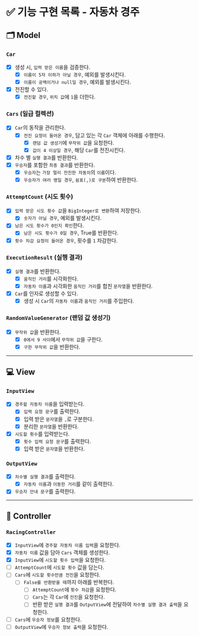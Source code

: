 # ✅ 기능 구현 목록 - 자동차 경주

## 🗂 Model

### `Car`

- [x] 생성 시, `입력 받은 이름`을 검증한다.
  - [x] `이름이 5자 이하가 아닐 경우`, 예외를 발생시킨다.
  - [x] `이름이 공백이거나 null일 경우`, 예외를 발생시킨다.
- [x] 전진할 수 있다.
  - [x] `전진할 경우`, `위치 값`에 `1`을 더한다.

### `Cars` (일급 컬렉션)

- [x] `Car`의 동작을 관리한다.
  - [x] `전진 요청이 들어온 경우`, 담고 있는 각 `Car` 객체에 아래를 수행한다. 
    - [x] `랜덤 값 생성기`에 `무작위 값`을 요청한다.
    - [x] `값이 4 이상일 경우`, 해당 `Car`를 전진시킨다.
- [x] 차수 별 `실행 결과`를 반환한다.
- [x] `우승자`를 포함한 `최종 결과`를 반환한다.
  - [x] `우승자`는 `가장 멀리 전진한 자동차`의 `이름`이다. 
  - [x] `우승자가 여러 명일 경우`, `쉼표(,)로 구분`하여 반환한다.

### `AttemptCount` (시도 횟수)

- [x] `입력 받은 시도 횟수 값`을 `BigInteger로 변환`하여 저장한다.
  - [x] `숫자가 아닐 경우`, 예외를 발생시킨다.
- [x] `남은 시도 횟수가 0인지 확인`한다.
  - [x] `남은 시도 횟수가 0일 경우`, True를 반환한다.
- [x] `횟수 차감 요청이 들어온 경우`, 횟수를 `1` 차감한다.

### `ExecutionResult` (실행 결과)

- [x] `실행 결과`를 반환한다.
  - [x] `움직인 거리`를 시각화한다.
  - [x] `자동차 이름`과 시각화한 `움직인 거리`를 합친 `문자열`을 반환한다.
- [x] `Car`를 인자로 생성할 수 있다.
  - [x] 생성 시 `Car`의 `자동차 이름`과 `움직인 거리`를 주입한다.

### `RandomValueGenerator` (랜덤 값 생성기)
- [x] `무작위 값`을 반환한다.
  - [x] `0에서 9 사이`에서 `무작위 값`을 구한다. 
  - [x] `구한 무작위 값`을 반환한다.

---

## 💻 View

### `InputView`

- [x] `경주할 자동차 이름`을 입력받는다.
  - [x] `입력 요청 문구`를 출력한다.
  - [x] 입력 받은 `문자열`을 `,`로 구분한다.
  - [x] 분리한 `문자열`을 반환한다.
- [x] `시도할 횟수`를 입력받는다.
  - [x] `횟수 입력 요청 문구`를 출력한다.
  - [x] 입력 받은 `문자열`을 반환한다.

### `OutputView`

- [x] `차수별 실행 결과`를 출력한다.
  - [x] `자동차 이름`과 `이동한 거리`를 같이 출력한다. 
- [x] `우승자 안내 문구`를 출력한다.

---

## 🗼 Controller

### `RacingController`

- [x] `InputView`에 `경주할 자동차 이름 입력`을 요청한다.
- [x] `자동차 이름` 값을 담아 `Cars` 객체를 생성한다.
- [x] `InputView`에 `시도할 횟수 입력`을 요청한다.
- [ ] `AttemptCount`에 `시도할 횟수` 값을 담는다.
- [ ] `Cars`에 `시도할 횟수만큼 전진`을 요청한다.
  - [ ] `False를 반환받을 때`까지 아래를 반복한다.
    - [ ] `AttemptCount`에 `횟수 차감`을 요청한다.
    - [ ] `Cars`는 각 `Car`에 `전진`을 요청한다.
    - [ ] 반환 받은 `실행 결과`를 `OutputView`에 전달하여 `차수별 실행 결과 출력`을 요청한다.
- [ ] `Cars`에 `우승자 정보`를 요청한다.
- [ ] `OutputView`에 `우승자 정보 출력`을 요청한다.